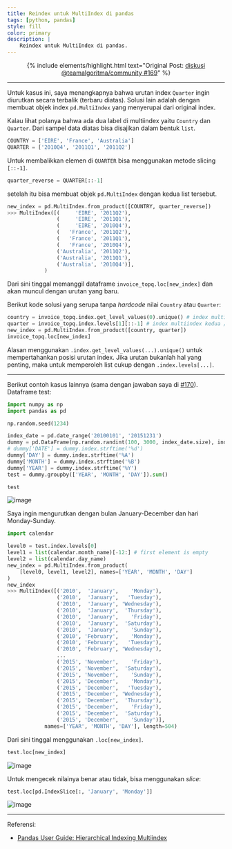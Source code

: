 ```yaml
---
title: Reindex untuk MultiIndex di pandas
tags: [python, pandas]
style: fill
color: primary
description: |
    Reindex untuk MultiIndex di pandas.
---
```


<div align="center">

{% include elements/highlight.html text="Original Post: <a href='https://github.com/teamalgoritma/community/discussions/169#discussioncomment-3590640' target='_blank'>diskusi @teamalgoritma/community #169</a>" %}
<br>
</div>

---

Untuk kasus ini, saya menangkapnya bahwa urutan index `Quarter` ingin diurutkan secara terbalik (terbaru diatas). Solusi lain adalah dengan membuat objek index `pd.MultiIndex` yang menyerupai dari original index. 

Kalau lihat polanya bahwa ada dua label di multiindex yaitu `Country` dan `Quarter`. Dari sampel data diatas bisa disajikan dalam bentuk `list`. 

```python
COUNTRY = ['EIRE', 'France', 'Australia']
QUARTER = ['2010Q4', '2011Q1', '2011Q2']
```

Untuk membalikkan elemen di `QUARTER` bisa menggunakan metode slicing `[::-1]`.

```python
quarter_reverse = QUARTER[::-1]
```

setelah itu bisa membuat objek `pd.MultiIndex` dengan kedua list tersebut.

```python
new_index = pd.MultiIndex.from_product([COUNTRY, quarter_reverse])
>>> MultiIndex([(     'EIRE', '2011Q2'),
                (     'EIRE', '2011Q1'),
                (     'EIRE', '2010Q4'),
                (   'France', '2011Q2'),
                (   'France', '2011Q1'),
                (   'France', '2010Q4'),
                ('Australia', '2011Q2'),
                ('Australia', '2011Q1'),
                ('Australia', '2010Q4')],
            )
```

Dari sini tinggal memanggil dataframe `invoice_topq.loc[new_index]` dan akan muncul dengan urutan yang baru.

Berikut kode solusi yang serupa tanpa _hardcode_ nilai `Country` atau `Quarter`:

```python
country = invoice_topq.index.get_level_values(0).unique() # index multiindex pertama (0) / country
quarter = invoice_topq.index.levels[1][::-1] # index multiindex kedua / quarter (dan dibalikkan)
new_index = pd.MultiIndex.from_product([country, quarter])
invoice_topq.loc[new_index]
```

Alasan menggunakan `.index.get_level_values(...).unique()` untuk mempertahankan posisi urutan index. Jika urutan bukanlah hal yang penting, maka untuk memperoleh list cukup dengan `.index.levels[...]`. 

---

Berikut contoh kasus lainnya (sama dengan jawaban saya di [#170](https://github.com/teamalgoritma/community/discussions/170)). Dataframe test:

```python
import numpy as np
import pandas as pd

np.random.seed(1234)

index_date = pd.date_range('20100101', '20151231')
dummy = pd.DataFrame(np.random.randint(100, 3000, index_date.size), index=index_date, columns=['VALUE'])
# dummy['DATE'] = dummy.index.strftime('%d')
dummy['DAY'] = dummy.index.strftime('%A')
dummy['MONTH'] = dummy.index.strftime('%B')
dummy['YEAR'] = dummy.index.strftime('%Y')
test = dummy.groupby(['YEAR', 'MONTH', 'DAY']).sum()

test
```

![image](https://user-images.githubusercontent.com/1007910/188986102-9c1567c8-770c-4638-a3be-f24a26a5cdbc.png)

Saya ingin mengurutkan dengan bulan January-December dan hari Monday-Sunday.

```python
import calendar

level0 = test.index.levels[0]
level1 = list(calendar.month_name)[-12:] # first element is empty
level2 = list(calendar.day_name)
new_index = pd.MultiIndex.from_product(
    [level0, level1, level2], names=['YEAR', 'MONTH', 'DAY']
)
new_index
>>> MultiIndex([('2010',  'January',    'Monday'),
                ('2010',  'January',   'Tuesday'),
                ('2010',  'January', 'Wednesday'),
                ('2010',  'January',  'Thursday'),
                ('2010',  'January',    'Friday'),
                ('2010',  'January',  'Saturday'),
                ('2010',  'January',    'Sunday'),
                ('2010', 'February',    'Monday'),
                ('2010', 'February',   'Tuesday'),
                ('2010', 'February', 'Wednesday'),
                ...
                ('2015', 'November',    'Friday'),
                ('2015', 'November',  'Saturday'),
                ('2015', 'November',    'Sunday'),
                ('2015', 'December',    'Monday'),
                ('2015', 'December',   'Tuesday'),
                ('2015', 'December', 'Wednesday'),
                ('2015', 'December',  'Thursday'),
                ('2015', 'December',    'Friday'),
                ('2015', 'December',  'Saturday'),
                ('2015', 'December',    'Sunday')],
            names=['YEAR', 'MONTH', 'DAY'], length=504)
```

Dari sini tinggal menggunakan `.loc[new_index]`.

```python
test.loc[new_index]
```

![image](https://user-images.githubusercontent.com/1007910/189026032-303838a6-fcd6-44ad-a1d7-3eb2b5aff0b6.png)

Untuk mengecek nilainya benar atau tidak, bisa menggunakan _slice_:

```python
test.loc[pd.IndexSlice[:, 'January', 'Monday']]
```

![image](https://user-images.githubusercontent.com/1007910/189026172-ece5364f-f043-4f67-8ede-afa110ff92b9.png)


---

Referensi:
- [Pandas User Guide: Hierarchical Indexing Multiindex](https://pandas.pydata.org/docs/user_guide/advanced.html#hierarchical-indexing-multiindex)